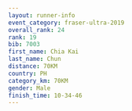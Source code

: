 ```yaml
---
layout: runner-info 
event_category: fraser-ultra-2019 
overall_rank: 24
rank: 19
bib: 7003
first_name: Chia Kai
last_name: Chun
distance: 70KM
country: PH
category_km: 70KM
gender: Male
finish_time: 10-34-46
---
```

